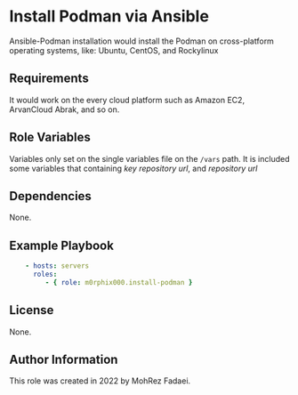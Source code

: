 Install Podman via Ansible
=========

Ansible-Podman installation would install the Podman on cross-platform operating systems, like: Ubuntu, CentOS, and Rockylinux

Requirements
------------

It would work on the every cloud platform such as Amazon EC2, ArvanCloud Abrak, and so on.

Role Variables
--------------

Variables only set on the single variables file on the `/vars` path. It is included some variables that containing _key repository url_, and _repository url_

Dependencies
------------
None.

Example Playbook
----------------
```yml
    - hosts: servers
      roles:
         - { role: m0rphix000.install-podman }
```

License
-------
None.

Author Information
------------------

This role was created in 2022 by MohRez Fadaei.